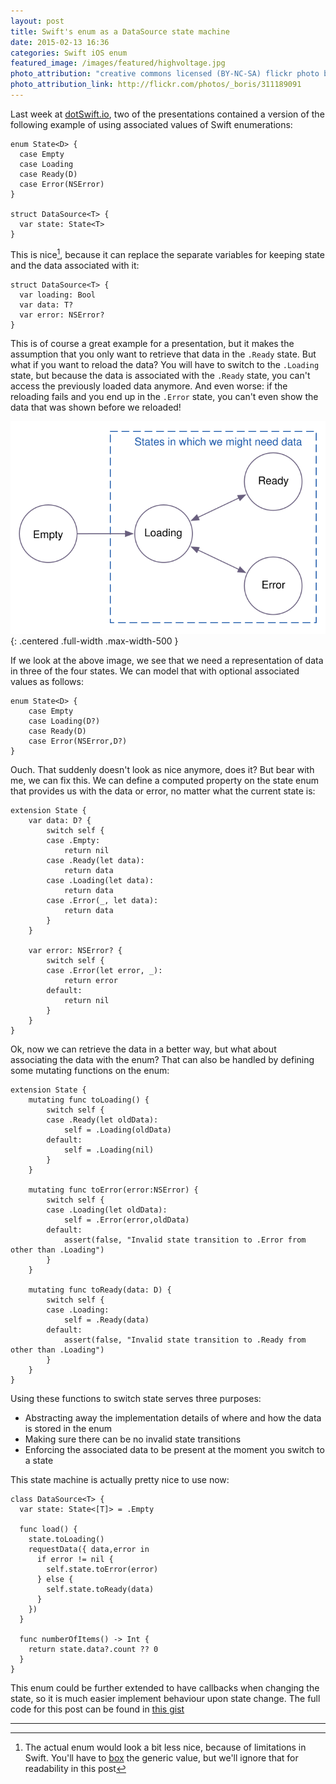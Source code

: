 ```yaml
---
layout: post
title: Swift's enum as a DataSource state machine
date: 2015-02-13 16:36
categories: Swift iOS enum
featured_image: /images/featured/highvoltage.jpg
photo_attribution: "creative commons licensed (BY-NC-SA) flickr photo by _boris"
photo_attribution_link: http://flickr.com/photos/_boris/311189091
---
```

Last week at [dotSwift.io](http://www.dotswift.io), two of the presentations contained a version of the following example of using associated values of Swift enumerations:

```
enum State<D> {
  case Empty
  case Loading
  case Ready(D)
  case Error(NSError)
}

struct DataSource<T> {
  var state: State<T>
}
```

<!--more-->

This is nice[^1], because it can replace the separate variables for keeping state and the data associated with it:

```
struct DataSource<T> {
  var loading: Bool
  var data: T?
  var error: NSError?
}
```

This is of course a great example for a presentation, but it makes the assumption that you only want to retrieve that data in the `.Ready` state. But what if you want to reload the data? You will have to switch to the `.Loading` state, but because the data is associated with the `.Ready` state, you can't access the previously loaded data anymore. And even worse: if the reloading fails and you end up in the `.Error` state, you can't even show the data that was shown before we reloaded!

![State machine](/images/state_machine.svg){: .centered .full-width .max-width-500 }

If we look at the above image, we see that we need a representation of data in three of the four states. We can model that with optional associated values as follows:

```
enum State<D> {
    case Empty
    case Loading(D?)
    case Ready(D)
    case Error(NSError,D?)
}
```

Ouch. That suddenly doesn't look as nice anymore, does it? But bear with me, we can fix this. We can define a computed property on the state enum that provides us with the data or error, no matter what the current state is:

```
extension State {
    var data: D? {
        switch self {
        case .Empty:
            return nil
        case .Ready(let data):
            return data
        case .Loading(let data):
            return data
        case .Error(_, let data):
            return data
        }
    }

    var error: NSError? {
        switch self {
        case .Error(let error, _):
            return error
        default:
            return nil
        }
    }  
}
```

Ok, now we can retrieve the data in a better way, but what about associating the data with the enum? That can also be handled by defining some mutating functions on the enum:

```
extension State {
    mutating func toLoading() {
        switch self {
        case .Ready(let oldData):
            self = .Loading(oldData)
        default:
            self = .Loading(nil)
        }
    }

    mutating func toError(error:NSError) {
        switch self {
        case .Loading(let oldData):
            self = .Error(error,oldData)
        default:
            assert(false, "Invalid state transition to .Error from other than .Loading")
        }
    }

    mutating func toReady(data: D) {
        switch self {
        case .Loading:
            self = .Ready(data)
        default:
            assert(false, "Invalid state transition to .Ready from other than .Loading")
        }
    }
}
```

Using these functions to switch state serves three purposes:
- Abstracting away the implementation details of where and how the data is stored in the enum
- Making sure there can be no invalid state transitions
- Enforcing the associated data to be present at the moment you switch to a state

This state machine is actually pretty nice to use now:

```
class DataSource<T> {
  var state: State<[T]> = .Empty

  func load() {
    state.toLoading()
    requestData({ data,error in
      if error != nil {
        self.state.toError(error)
      } else {
        self.state.toReady(data)
      }
    })
  }

  func numberOfItems() -> Int {
    return state.data?.count ?? 0
  }
}

```

This enum could be further extended to have callbacks when changing the state, so it is much easier implement behaviour upon state change. The full code for this post can be found in [this gist](https://gist.github.com/nvh/1b09b32a335be28e47e8)

---
[^1]: The actual enum would look a bit less nice, because of limitations in Swift. You'll have to [box](https://github.com/robrix/Box) the generic value, but we'll ignore that for readability in this post
